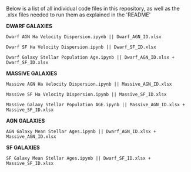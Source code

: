 Below is a list of all individual code files in this repository, as well as the .xlsx files needed to run them as explained in the 'README'                                                                                                                                                                                    

**DWARF GALAXIES**

	Dwarf AGN Ha Velocity Dispersion.ipynb || Dwarf_AGN_ID.xlsx

	Dwarf SF Ha Velocity Dispersion.ipynb || Dwarf_SF_ID.xlsx

	Dwarf Galaxy Stellar Population Age.ipynb || Dwarf_AGN_ID.xlsx + Dwarf_SF_ID.xlsx                                                                                                                                        

**MASSIVE GALAXIES**

	Massive AGN Ha Velocity Dispersion.ipynb || Massive_AGN_ID.xlsx

	Massive SF Ha Velocity Dispersion.ipynb || Massive_SF_ID.xlsx

	Massive Galaxy Stellar Population AGE.ipynb || Massive_AGN_ID.xlsx + Massive_SF_ID.xlsx
                                                                                                                                                                                                                                 
**AGN GALAXIES**

	AGN Galaxy Mean Stellar Ages.ipynb || Dwarf_AGN_ID.xlsx + Massive_AGN_ID.xlsx
                                                                                                                                                                                                                      
**SF GALAXIES**

	SF Galaxy Mean Stellar Ages.ipynb || Dwarf_SF_ID.xlsx + Massive_SF_ID.xlsx

